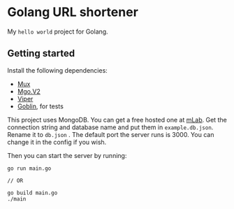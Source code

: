 # Golang URL shortener
My `hello world` project for Golang.

## Getting started
Install the following dependencies:
* [Mux](https://github.com/gorilla/mux)
* [Mgo.V2](https://godoc.org/gopkg.in/mgo.v2)
* [Viper](https://github.com/spf13/viper)
* [Goblin](https://github.com/franela/goblin), for tests

This project uses MongoDB. You can get a free hosted one at [mLab](https://mlab.com/). Get the connection string and database name and put them in `example.db.json`. Rename it to `db.json`
. The default port the server runs is 3000. You can change it in the config if you wish.

Then you can start the server by running:
```
go run main.go
 
// OR
 
go build main.go
./main
```